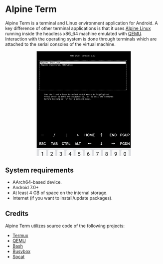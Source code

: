# Alpine Term

Alpine Term is a terminal and Linux environment application for Android.
A key difference of other terminal applications is that it uses
[Alpine Linux](https://alpinelinux.org/) running inside the headless
x86_64 machine emulated with [QEMU](https://www.qemu.org/). Interaction
with the operating system is done through terminals which are attached to
the serial consoles of the virtual machine.

<p align="center"><img src="help-page/img/demo_anim.gif" width="60%"></p>

## System requirements

 - AArch64-based device.
 - Android 7.0+
 - At least 4 GB of space on the internal storage.
 - Internet (if you want to install/update packages).

## Credits

Alpine Term utilizes source code of the following projects:

 - [Termux](https://github.com/termux/termux-app)
 - [QEMU](https://qemu.org)
 - [Bash](http://www.gnu.org/software/bash/bash.html)
 - [Busybox](https://busybox.net)
 - [Socat](http://www.dest-unreach.org/socat/)
